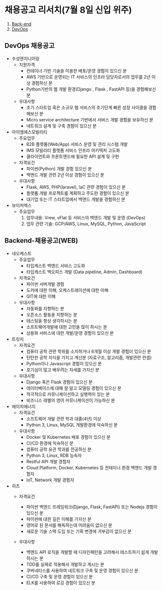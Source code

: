 # **채용공고 리서치(7월 8일 신입 위주)**
1. [Back-end](#Backend-채용공고(WEB))    
2. [DevOps](#DevOps-채용공고)
 
## DevOps 채용공고
- 수성엔지니어링
  - 지원자격
    - 컨테이너 기반 기술을 이용한 배포/운영 경험이 있으신 분
    - AWS 기반으로 운영되는 IT 서비스의 인프라 담당자로서의 업무를 2년 이상 경험하신 분
    - Python기반의 웹 개발 환경(Django , Flask , FastAPI 등)을 경험해보신 분
  - 우대사항
    - 초기 스타트업 혹은 소규모 웹 서비스의 초기단계 빠른 성장 사이클을 경험해보신 분
    - Micro service architecture 기반에서 서비스 개발 경험을 보유하신 분
    - 네트워크 설계 및 구축 경험이 있으신 분
- 아이엠에스모빌리티
    - 주요업무
        - B2B 플랫폼(Web/App) 서비스 운영 및 관리 시스템 개발
        - IMS 모빌리티 플랫폼 서비스 인프라 아키텍처 고도화
        - 클라이언트와 프론트앤드에 필요한 API 설계 및 구현
    - 자격요건
        - 파이썬(Python) 개발 경험 있으신 분
        - 백엔드 개발 관련 2년 이상 경험이 있으신 분
    - 우대사항
        - Flask, AWS, PHP(laravel), laC 관련 경험이 있으신 분
        - 플랫폼 개발 프로젝트를 계획하고 주도한 경험이 있으신 분
        - 대기업 또는 IT 스타트업에서 백엔드 개발을 경험하신 분
- 보이저엑스
    - 주요업무
        1. 업무내용: Vrew, vFlat 등 서비스의 백엔드 개발 및 운영 (DevOps)
        2. 업무 관련 기술: GCP/AWS, Linux, MySQL, Python, JavaScript

## Backend-채용공고(WEB)

- 네오케스트
    - 주요업무
        * 타입캐스트 백엔드 서비스 고도화
        * 타입캐스트 백오피스 개발 (Data pipeline, Admin, Dashboard)
    - 자격요건
        * 파이썬 서버개발 경험
        * 도커에 대한 이해, 오케스트레이션에 대한 이해
        * GIT에 대한 이해
    - 우대사항
        * 자동화를 지향하는 분
        * 오픈소스 활동을 지향하는 분
        * 테스팅을 항상 생각하시는 분
        * 소프트웨어개발에 대한 고민을 많이 하시는 분
        * 상용화 서비스에 대한 개발/운영 경험이 있으신 분
- 트릿지
    - 자격요건
        - 컴퓨터 공학 관련 학위를 소지하거나 6개월 이상 개발 경험이 있으신 분
        - 탄탄한 공학 지식을 가지고 계신분 (자료구조, 알고리즘, 개발관련 컨셉)
        - Python이나 Javascript 경험이 있으신 분
        - 호기심이 많고 배우려는 자세를 가지신 분
    - 우대사항
        - Django 혹은 Flask 경험이 있으신 분
        - 데이터베이스에 대해 잘 알고 모델링 경험이 있으신 분
        - 적극적으로 커뮤니케이션하고 실행력이 있는 분
        - 비즈니스 레벨의 영어 커뮤니케이션이 가능하신 분  
- 에이치에너지
    - 자격요건
        - 소프트웨어 개발 관련 학과 대졸(4년) 이상
        - Python 3, Linux, MySQL 개발환경에 익숙하신 분
    - 우대사항
        - Docker 및 Kubernetes 배포 경험이 있으신 분
        - CI/CD 환경에 익숙하신 분
        - 컴퓨터 공학 유관 학과를 전공하신 분
        - Python 3, Linux, RDB 능숙자
        - Restful API 개발 경험자
        - Cloud Platform, Docker, Kubernetes 등 컨테이너 환경 백앤드 개발 경험자
        - IoT, Network 개발 경험자 
- 히츠
    - 자격요건
        - 파이썬 백엔드 프레임워크(Django, Flask, FastAPI) 또는 Nodejs 경험이 있으신 분
        - 파이썬에 대한 깊은 이해를 가지신 분
        - 영어로 된 문서를 해독하는데 어려움이 없으신 분
        - 새로운 기술 스택 도입 또는 기획 변경에 거부감이 없으신 분

    - 우대사항
        - 백엔드 API 로직을 개발할 때 디자인패턴을 고려해서 테스트하기 쉽게 개발하시는 분
        - TDD를 실제로 적용해서 개발하고 계시는 분
        - 쿠버네티스를 사용하여 네트워크 구축 및 운영 경험이 있으신 분
        - CI/CD 구축 및 운영 경험이 있으신 분
        - ELK를 사용하여 로깅 경험이 있으신 분
